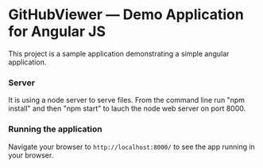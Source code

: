 # GitHubViewer — Demo Application for Angular JS

This project is a sample application demonstrating a simple angular application.

### Server

It is using a node server to serve files.
From the command line run "npm install" and then "npm start" to lauch the node web server on port 8000.

### Running the application

Navigate your browser to `http://localhost:8000/` to see the app running in your browser.
